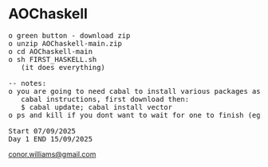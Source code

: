 # AOChaskell
<pre>
o green button - download zip
o unzip AOChaskell-main.zip
o cd AOChaskell-main
o sh FIRST_HASKELL.sh
   (it does everything)
   
-- notes:
o you are going to need cabal to install various packages aswell as ghc (will expand later)
   cabal instructions, first download then: 
   $ cabal update; cabal install vector
o ps and kill if you dont want to wait for one to finish (eg: 2018.day1.2 takes 30 mins)
   
Start 07/09/2025
Day 1 END 15/09/2025
</PRE>

conor.williams@gmail.com
